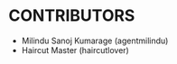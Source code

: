 CONTRIBUTORS
============

 - Milindu Sanoj Kumarage (agentmilindu)
 - Haircut Master (haircutlover)